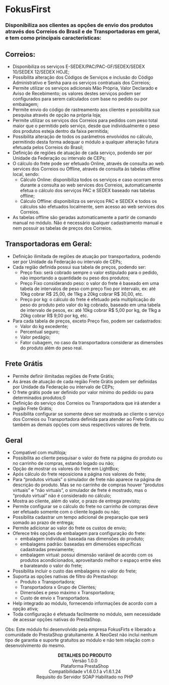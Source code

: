 # FokusFirst

### Disponibiliza aos clientes as opções de envio dos produtos através dos Correios do Brasil e de Transportadoras em geral, e tem como principais características:

## Correios:
* Disponibiliza os serviços E-SEDEX/PAC/PAC-GF/SEDEX/SEDEX 10/SEDEX 12/SEDEX HOJE;
* Possibilita alteração dos Códigos de Serviços e inclusão do Código Administrativo e Senha para os serviços contratuais dos Correios;
* Permite utilizar os serviços adicionais Mão Própria, Valor Declarado e Aviso de Recebimento; os valores destes serviços podem ser configurados para serem calculados com base no pedido ou por embalagem;
* Permite envio do código de rastreamento aos clientes e possibilita sua pesquisa através de opção na própria loja;
* Permite utilizar os serviços dos Correios para pedidos com peso total maior que o permitido pelo serviço, desde que individualmente o peso dos produtos esteja dentro da faixa permitida;
* Possibilita alteração de todos os parâmetros envolvidos no cálculo, permitindo desta forma adequar o módulo a qualquer alteração futura efetuada pelos Correios do Brasil;
* Definição de regiões de atuação de cada serviço, podendo ser por Unidade da Federação ou intervalo de CEPs;
* O cálculo do frete pode ser efetuado Online, através de consulta ao web services dos Correios ou Offline, através de consulta às tabelas offline local, sendo:
   * Cálculo Online: disponibiliza todos os serviços e caso ocorram erros durante a consulta ao web services dos Correios, automaticamente efetua o cálculo dos serviços PAC e SEDEX baseado nas tabelas offline;
   * Cálculo Offline: disponibiliza os serviços PAC e SEDEX e todos os cálculos são efetuados localmente, sem acesso ao web services dos Correios.
* As tabelas offline são geradas automaticamente a partir de comando manual no módulo. Não é necessário qualquer cadastramento manual e nem possuir as tabelas de preços dos Correios.

## Transportadoras em Geral:
* Definição ilimitada de regiões de atuação por transportadora, podendo ser por Unidade da Federação ou intervalo de CEPs;
* Cada região definida possui sua tabela de preços, podendo ser:
   * Preço fixo: será cobrado sempre o valor estipulado para o pedido, não importando a quantidade ou peso dos produtos;
   * Preço Fixo considerando peso: o valor do frete é baseado em uma tabela de intervalos de peso com preço fixo por intervalo, ex: até 10kg cobrar R$ 25,00, de 11kg a 20kg cobrar R$ 30,00, etc.
   * Preço por kg: o cálculo do frete é efetuado pela multiplicação do peso do produto pelo valor do kg cobrado, baseado em uma tabela de intervalo de pesos, ex: até 10kg cobrar R$ 5,00 por kg, de 11kg a 20kg cobrar R$ 9,00 por kg, etc.
* Para cada tabela de preços, exceto Preço fixo, podem ser cadastrados:
   * Valor do kg excedente;
   * Percentual seguro;
   * Valor pedágio;
   * Fator cubagem, no caso da transportadora considerar as dimensões do produto além do peso real.

## Frete Grátis
* Permite definir ilimitadas regiões de Frete Grátis;
* As áreas de atuação de cada região Frete Grátis podem ser definidas por Unidade da Federação ou intervalo de CEPs;
* O frete grátis pode ser definido por valor mínimo do pedido ou para determinados produtos;0
* Definição do serviço dos Correios ou Transportadora que irá atender a região Frete Grátis;
* Possibilita configurar se somente deve ser mostrada ao cliente o serviço dos Correios ou Transportadora definida para atender ao Frete Grátis ou também as demais opções com seus respectivos valores de frete.

## Geral
* Compatível com multiloja;
* Possibilita ao cliente pesquisar o valor do frete na página do produto ou no carrinho de compras, estando logado ou não;
* Opção de mostrar os valores do frete em LightBox;
* Após cálculo do frete reposiciona a página nos valores do frete;
* Para “produtos virtuais” o simulador de frete não aparece na página de descrição do produto. Mas se no carrinho de compras houver “produtos virtuais” e “não virtuais”, o simulador de frete é mostrado, mas o “produto virtual” não é considerado no cálculo;
* Mostra ao cliente, além do valor, o prazo de entrega previsto;
* Permite configurar se o cálculo do frete no carrinho de compras deve ser efetuado somente com o cliente logado ou não;
* Possibilita cadastrar um tempo adicional de preparação que será somado ao prazo de entrega;
* Permite adicionar ao valor do frete os custos de envio;
* Oferece três opções de embalagem para configuração do frete:
   * embalagem individual: baseada nas dimensões do produto;
   * embalagens padrão: baseadas em dimensões específicas cadastradas previamente;
   * embalagem virtual: possui dimensão variável de acordo com os produtos acondicionados, aproveitando melhor o espaço entre eles e barateando o valor do frete;
* Possibilita incluir o custo das embalagens no valor do frete;
* Suporta as opções nativas de filtro do Prestashop:
   * Produto x Transportadora;
   * Transportadora x Grupo de Clientes;
   * Dimensões e peso máximo x Transportadora;
   * Custo de envio x Transportadora.
* Help integrado ao módulo, fornecendo informações de acordo com a opção ativa;
* Toda configuração é efetuada facilmente no módulo, sem necessidade de acessar opções nativas do PrestaShop.
 

Obs: Este módulo foi desenvolvido pela empresa FokusFirts e liberado a comunidade do PrestaShop gratuitamente. A NeoGest não inclui nenhum tipo de garantia e suporte gratuitos ao módulo e não tem relação com o desenvolvimento do mesmo.

<p align="center">
<strong>DETALHES DO PRODUTO</strong> <br>
Versão 1.0.0 <br>
Plataforma PrestaShop <br>
Compatibilidade v1.6.0.1 à v1.6.1.24 <br>
Requisito do Servidor SOAP Habilitado no PHP <br>
</p>
